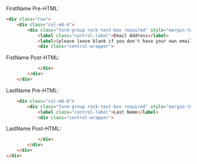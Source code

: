 FirstName Pre-HTML:
```HTML
<div class="row">
    <div class="col-md-6">
        <div class="form-group rock-text-box required" style="margin-top: 12px;">
            <label class="control-label">Email Address</label>
            <label>(please leave blank if you don't have your own email address)</label>
            <div class="control-wrapper">
```

FistName Post-HTML:
```HTML
            </div>
        </div>
    </div>
```

LastName Pre-HTML:
```HTML
    <div class="col-md-6">
        <div class="form-group rock-text-box required" style="margin-top: 12px;">
            <label class="control-label">Last Name</label>
            <div class="control-wrapper">
```

LastName Post-HTML:
```HTML
            </div>
        </div>
    </div>
</div>
```